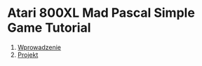 # Atari 800XL Mad Pascal Simple Game Tutorial

1. [Wprowadzenie](01-Wprowadzenie/README.md)
2. [Projekt](02-Projekt/README.md)
